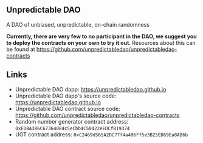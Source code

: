 ## Unpredictable DAO

A DAO of unbiased, unpredictable, on-chain randomness

**Currently, there are very few to no participant in the DAO, we suggest you to deploy the contracts on your own to try it out**. Resources about this can be found at https://github.com/unpredictabledao/unpredictabledao-contracts

## Links

* Unpredictable DAO dapp: https://unpredictabledao.github.io
* Unpredictable DAO dapp's source code: https://unpredictabledao.github.io
* Unpredictable DAO contract source code: https://github.com/unpredictabledao/unpredictabledao-contracts
* Random number generator contract address: `0xEDBA386C67364084c5eCbb4C50422eEDCfB19374`
* UGT contract address: `0xC2469d565A2DC77f4a496Ff5e3B25ED69Ea8AB6b`
